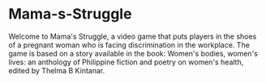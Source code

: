 # Mama-s-Struggle
Welcome to Mama's Struggle, a video game that puts players in the shoes of a pregnant woman who is facing discrimination in the workplace. The game is based on a story available in the book: Women's bodies, women's lives: an anthology of Philippine fiction and poetry on women's health, edited by Thelma B Kintanar.
